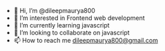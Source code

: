 - 👋 Hi, I’m @dileepmaurya800
- 👀 I’m interested in Frontend web development
- 🌱 I’m currently learning javascript
- 💞️ I’m looking to collaborate on javascript
- 📫 How to reach me dileepmaurya800@gmail.com

<!---
dileepmaurya800/dileepmaurya800 is a ✨ special ✨ repository because its `README.md` (this file) appears on your GitHub profile.
You can click the Preview link to take a look at your changes.
--->
